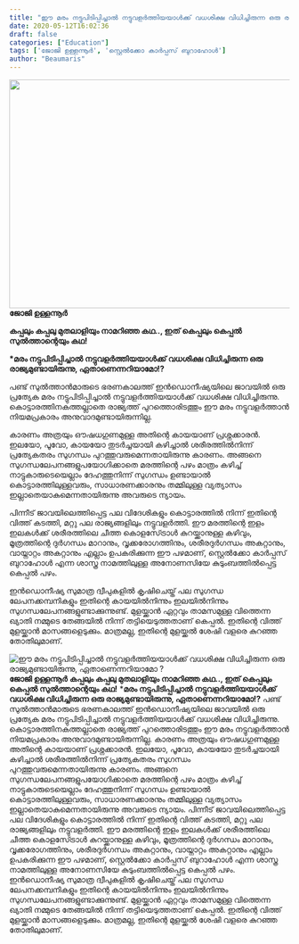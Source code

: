 ```yaml
---
title: "ഈ മരം നട്ടുപിടിപ്പിച്ചാൽ നട്ടുവളർത്തിയയാൾക്ക് വധശിക്ഷ വിധിച്ചിരുന്ന ഒരു രാജ്യമുണ്ടായിരുന്നു, ഏതാണെന്നറിയാമോ ?"
date: 2020-05-12T16:02:36
draft: false
categories: ["Education"]
tags: ['ജോജി ഉള്ളന്നൂർ', 'സ്റ്റെൽക്കോ കാർപ്പസ് ബുറാഹോൾ']
author: "Beaumaris"
---
```


<strong><a href="https://wordpress-972788-3403151.cloudwaysapps.com/joji-ullannoor-post-2/273315/rr-461" rel="attachment wp-att-273318"><img class="alignleft size-full wp-image-273318" src="https://cdn.boolokam.com/articles/2020/05/rr-442.jpg" alt="" width="784" height="410" /></a>ജോജി ഉള്ളന്നൂർ</strong>

<strong>കപ്പലും കപ്പലു മുതലാളിയും നാമറിഞ്ഞ കഥ.., ഇത് കെപ്പലും കെപ്പൽ സുൽത്താന്റെയും കഥ!</strong>

<strong>*മരം നട്ടുപിടിപ്പിച്ചാൽ നട്ടുവളർത്തിയയാൾക്ക് വധശിക്ഷ വിധിച്ചിരുന്ന ഒരു രാജ്യമുണ്ടായിരുന്നു, ഏതാണെന്നറിയാമോ!?</strong>

പണ്ട് സുൽത്താൻമാരുടെ ഭരണകാലത്ത് ഇൻഡൊനീഷ്യയിലെ ജാവയിൽ ഒരു പ്രത്യേക മരം നട്ടുപിടിപ്പിച്ചാൽ നട്ടുവളർത്തിയയാൾക്ക് വധശിക്ഷ വിധിച്ചിരുന്നു. കൊട്ടാരത്തിനകത്തല്ലാതെ രാജ്യത്ത് പുറത്തൊരിടത്തും ഈ മരം നട്ടുവളർത്താൻ നിയമപ്രകാരം അനുവാദമുണ്ടായിരുന്നില്ല.

കാരണം അത്രയും ഔഷധഗുണമുള്ള അതിന്റെ കായയാണ് പ്രശ്നക്കാരൻ. ഇലയോ, പൂവോ, കായയോ തുടർച്ചയായി കഴിച്ചാൽ ശരീരത്തിൽനിന്ന് പ്രത്യേകതരം സുഗന്ധം പുറത്തുവരുമെന്നതായിരുന്നു കാരണം. അങ്ങനെ സുഗന്ധലേപനങ്ങളുപയോഗിക്കാതെ മരത്തിന്റെ പഴം മാത്രം കഴിച്ച് നാട്ടുകാരുടെയെല്ലാം ദേഹത്തുനിന്ന് സുഗന്ധം ഉണ്ടായാൽ കൊട്ടാരത്തിലുള്ളവരും, സാധാരണക്കാരനും തമ്മിലുള്ള വ്യത്യാസം ഇല്ലാതെയാകുമെന്നതായിരുന്നു അവരുടെ ന്യായം.

പിന്നീട് ജാവയിലെത്തിപ്പെട്ട പല വിദേശികളും കൊട്ടാരത്തിൽ നിന്ന് ഇതിന്റെ വിത്ത് കടത്തി, മറ്റു പല രാജ്യങ്ങളിലും നട്ടുവളർത്തി. ഈ മരത്തിന്റെ ഇളം ഇലകൾക്ക് ശരീരത്തിലെ ചീത്ത കൊളസേ്ട്രാൾ കുറയ്ക്കാനുള്ള കഴിവും, മൂത്രത്തിന്റെ ദുർഗന്ധം മാറാനും, വൃക്കരോഗത്തിനും, ശരീരദുർഗന്ധം അകറ്റാനും, വായ്നാറ്റം അകറ്റാനും എല്ലാം ഉപകരിക്കുന്ന ഈ പഴമാണ്, സ്റ്റെൽക്കോ കാർപ്പസ് ബുറാഹോൾ എന്ന ശാസ്ത്ര നാമത്തിലുള്ള അനോണസിയേ കുടുംബത്തിൽപ്പെട്ട കെപ്പൽ പഴം.

ഇൻഡൊനീഷ്യ സുമാത്ര ദ്വീപുകളിൽ കൃഷിചെയ്ത് പല സുഗന്ധ ലേപനക്കമ്പനികളും ഇതിന്റെ കായയിൽനിന്നും ഇലയിൽനിന്നും സുഗന്ധലേപനങ്ങളുണ്ടാക്കുന്നുണ്ട്. മുളയ്ക്കാൻ ഏറ്റവും താമസമുള്ള വിത്തെന്ന ഖ്യാതി നമ്മുടെ തേങ്ങയിൽ നിന്ന് തട്ടിയെടുത്തതാണ് കെപ്പൽ. ഇതിന്റെ വിത്ത് മുളയ്ക്കാൻ മാസങ്ങളെടുക്കും. മാത്രമല്ല, ഇതിന്റെ മുളയ്ക്കൽ ശേഷി വളരെ കുറഞ്ഞ തോതിലുമാണ്.


![ഈ മരം നട്ടുപിടിപ്പിച്ചാൽ നട്ടുവളർത്തിയയാൾക്ക് വധശിക്ഷ വിധിച്ചിരുന്ന ഒരു രാജ്യമുണ്ടായിരുന്നു, ഏതാണെന്നറിയാമോ ?](https://cdn.boolokam.com/articles/2020/05/rr-442.jpg)**[](https://wordpress-972788-3403151.cloudwaysapps.com/joji-ullannoor-post-2/273315/rr-461)ജോജി ഉള്ളന്നൂർ** **കപ്പലും കപ്പലു മുതലാളിയും നാമറിഞ്ഞ കഥ.., ഇത് കെപ്പലും കെപ്പൽ സുൽത്താന്റെയും കഥ!** ***മരം നട്ടുപിടിപ്പിച്ചാൽ നട്ടുവളർത്തിയയാൾക്ക് വധശിക്ഷ വിധിച്ചിരുന്ന ഒരു രാജ്യമുണ്ടായിരുന്നു, ഏതാണെന്നറിയാമോ!?** പണ്ട് സുൽത്താൻമാരുടെ ഭരണകാലത്ത് ഇൻഡൊനീഷ്യയിലെ ജാവയിൽ ഒരു പ്രത്യേക മരം നട്ടുപിടിപ്പിച്ചാൽ നട്ടുവളർത്തിയയാൾക്ക് വധശിക്ഷ വിധിച്ചിരുന്നു. കൊട്ടാരത്തിനകത്തല്ലാതെ രാജ്യത്ത് പുറത്തൊരിടത്തും ഈ മരം നട്ടുവളർത്താൻ നിയമപ്രകാരം അനുവാദമുണ്ടായിരുന്നില്ല. കാരണം അത്രയും ഔഷധഗുണമുള്ള അതിന്റെ കായയാണ് പ്രശ്നക്കാരൻ. ഇലയോ, പൂവോ, കായയോ തുടർച്ചയായി കഴിച്ചാൽ ശരീരത്തിൽനിന്ന് പ്രത്യേകതരം സുഗന്ധം പുറത്തുവരുമെന്നതായിരുന്നു കാരണം. അങ്ങനെ സുഗന്ധലേപനങ്ങളുപയോഗിക്കാതെ മരത്തിന്റെ പഴം മാത്രം കഴിച്ച് നാട്ടുകാരുടെയെല്ലാം ദേഹത്തുനിന്ന് സുഗന്ധം ഉണ്ടായാൽ കൊട്ടാരത്തിലുള്ളവരും, സാധാരണക്കാരനും തമ്മിലുള്ള വ്യത്യാസം ഇല്ലാതെയാകുമെന്നതായിരുന്നു അവരുടെ ന്യായം. പിന്നീട് ജാവയിലെത്തിപ്പെട്ട പല വിദേശികളും കൊട്ടാരത്തിൽ നിന്ന് ഇതിന്റെ വിത്ത് കടത്തി, മറ്റു പല രാജ്യങ്ങളിലും നട്ടുവളർത്തി. ഈ മരത്തിന്റെ ഇളം ഇലകൾക്ക് ശരീരത്തിലെ ചീത്ത കൊളസേ്ട്രാൾ കുറയ്ക്കാനുള്ള കഴിവും, മൂത്രത്തിന്റെ ദുർഗന്ധം മാറാനും, വൃക്കരോഗത്തിനും, ശരീരദുർഗന്ധം അകറ്റാനും, വായ്നാറ്റം അകറ്റാനും എല്ലാം ഉപകരിക്കുന്ന ഈ പഴമാണ്, സ്റ്റെൽക്കോ കാർപ്പസ് ബുറാഹോൾ എന്ന ശാസ്ത്ര നാമത്തിലുള്ള അനോണസിയേ കുടുംബത്തിൽപ്പെട്ട കെപ്പൽ പഴം. ഇൻഡൊനീഷ്യ സുമാത്ര ദ്വീപുകളിൽ കൃഷിചെയ്ത് പല സുഗന്ധ ലേപനക്കമ്പനികളും ഇതിന്റെ കായയിൽനിന്നും ഇലയിൽനിന്നും സുഗന്ധലേപനങ്ങളുണ്ടാക്കുന്നുണ്ട്. മുളയ്ക്കാൻ ഏറ്റവും താമസമുള്ള വിത്തെന്ന ഖ്യാതി നമ്മുടെ തേങ്ങയിൽ നിന്ന് തട്ടിയെടുത്തതാണ് കെപ്പൽ. ഇതിന്റെ വിത്ത് മുളയ്ക്കാൻ മാസങ്ങളെടുക്കും. മാത്രമല്ല, ഇതിന്റെ മുളയ്ക്കൽ ശേഷി വളരെ കുറഞ്ഞ തോതിലുമാണ്.
